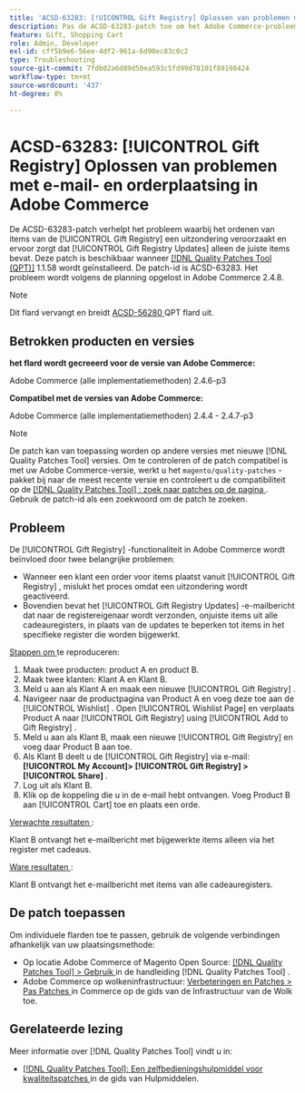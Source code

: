 ```yaml
---
title: 'ACSD-63283: [!UICONTROL Gift Registry] Oplossen van problemen met e-mail- en orderplaatsing in Adobe Commerce'
description: Pas de ACSD-63283-patch toe om het Adobe Commerce-probleem op te lossen waarbij het ordenen van items van de [!UICONTROL Gift Registry] een uitzondering veroorzaakt en ervoor zorgt dat [!UICONTROL Gift Registry Updates] alleen de juiste items bevat.
feature: Gift, Shopping Cart
role: Admin, Developer
exl-id: cff5b9e6-56ee-4df2-961a-6d90ec83c0c2
type: Troubleshooting
source-git-commit: 7fdb02a6d89d50ea593c5fd99d78101f89198424
workflow-type: tm+mt
source-wordcount: '437'
ht-degree: 0%

---
```


# ACSD-63283: [!UICONTROL Gift Registry] Oplossen van problemen met e-mail- en orderplaatsing in Adobe Commerce

De ACSD-63283-patch verhelpt het probleem waarbij het ordenen van items van de [!UICONTROL Gift Registry] een uitzondering veroorzaakt en ervoor zorgt dat [!UICONTROL Gift Registry Updates] alleen de juiste items bevat. Deze patch is beschikbaar wanneer [[!DNL Quality Patches Tool (QPT)]](/help/tools/quality-patches-tool/quality-patches-tool-to-self-serve-quality-patches.md) 1.1.58 wordt geïnstalleerd. De patch-id is ACSD-63283. Het probleem wordt volgens de planning opgelost in Adobe Commerce 2.4.8.

>[!NOTE]
>Dit flard vervangt en breidt [ ACSD-56280 ](https://experienceleague.adobe.com/en/docs/commerce-operations/tools/quality-patches-tool/patches-available-in-qpt/v1-1-44/acsd-56280-gift-registry-purchases-are-not-completed) QPT flard uit.

## Betrokken producten en versies

**het flard wordt gecreeerd voor de versie van Adobe Commerce:**

Adobe Commerce (alle implementatiemethoden) 2.4.6-p3

**Compatibel met de versies van Adobe Commerce:**

Adobe Commerce (alle implementatiemethoden) 2.4.4 - 2.4.7-p3

>[!NOTE]
>
>De patch kan van toepassing worden op andere versies met nieuwe [!DNL Quality Patches Tool] versies. Om te controleren of de patch compatibel is met uw Adobe Commerce-versie, werkt u het `magento/quality-patches` -pakket bij naar de meest recente versie en controleert u de compatibiliteit op de [[!DNL Quality Patches Tool] : zoek naar patches op de pagina ](https://experienceleague.adobe.com/tools/commerce-quality-patches/index.html) . Gebruik de patch-id als een zoekwoord om de patch te zoeken.

## Probleem

De [!UICONTROL Gift Registry] -functionaliteit in Adobe Commerce wordt beïnvloed door twee belangrijke problemen:

* Wanneer een klant een order voor items plaatst vanuit [!UICONTROL Gift Registry] , mislukt het proces omdat een uitzondering wordt geactiveerd.
* Bovendien bevat het [!UICONTROL Gift Registry Updates] -e-mailbericht dat naar de registereigenaar wordt verzonden, onjuiste items uit alle cadeauregisters, in plaats van de updates te beperken tot items in het specifieke register die worden bijgewerkt.

<u> Stappen om </u> te reproduceren:

1. Maak twee producten: product A en product B.
1. Maak twee klanten: Klant A en Klant B.
1. Meld u aan als Klant A en maak een nieuwe [!UICONTROL Gift Registry] .
1. Navigeer naar de productpagina van Product A en voeg deze toe aan de [!UICONTROL Wishlist] . Open [!UICONTROL Wishlist Page] en verplaats Product A naar [!UICONTROL Gift Registry] using [!UICONTROL Add to Gift Registry] .
1. Meld u aan als Klant B, maak een nieuwe [!UICONTROL Gift Registry] en voeg daar Product B aan toe.
1. Als Klant B deelt u de [!UICONTROL Gift Registry] via e-mail: **[!UICONTROL My Account]> [!UICONTROL Gift Registry] >[!UICONTROL Share]** .
1. Log uit als Klant B.
1. Klik op de koppeling die u in de e-mail hebt ontvangen. Voeg Product B aan [!UICONTROL Cart] toe en plaats een orde.

<u> Verwachte resultaten </u>:

Klant B ontvangt het e-mailbericht met bijgewerkte items alleen via het register met cadeaus.

<u> Ware resultaten </u>:

Klant B ontvangt het e-mailbericht met items van alle cadeauregisters.

## De patch toepassen

Om individuele flarden toe te passen, gebruik de volgende verbindingen afhankelijk van uw plaatsingsmethode:

* Op locatie Adobe Commerce of Magento Open Source: [[!DNL Quality Patches Tool] > Gebruik ](/help/tools/quality-patches-tool/usage.md) in de handleiding [!DNL Quality Patches Tool] .
* Adobe Commerce op wolkeninfrastructuur: [ Verbeteringen en Patches > Pas Patches ](https://experienceleague.adobe.com/docs/commerce-cloud-service/user-guide/develop/upgrade/apply-patches.html) in Commerce op de gids van de Infrastructuur van de Wolk toe.


## Gerelateerde lezing

Meer informatie over [!DNL Quality Patches Tool] vindt u in:

* [[!DNL Quality Patches Tool]: Een zelfbedieningshulpmiddel voor kwaliteitspatches ](/help/tools/quality-patches-tool/quality-patches-tool-to-self-serve-quality-patches.md) in de gids van Hulpmiddelen.
